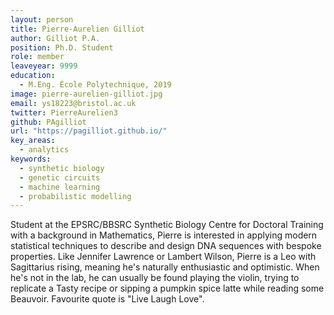 ```yaml
---
layout: person
title: Pierre-Aurelien Gilliot
author: Gilliot P.A.
position: Ph.D. Student
role: member
leaveyear: 9999
education:
  - M.Eng. École Polytechnique, 2019
image: pierre-aurelien-gilliot.jpg
email: ys18223@bristol.ac.uk
twitter: PierreAurelien3
github: PAgilliot
url: "https://pagilliot.github.io/"
key_areas:
  - analytics
keywords:
  - synthetic biology
  - genetic circuits
  - machine learning
  - probabilistic modelling
---
```

Student at the EPSRC/BBSRC Synthetic Biology Centre for Doctoral Training with a background in Mathematics, Pierre is interested in applying modern statistical techniques to describe and design DNA sequences with bespoke properties. Like Jennifer Lawrence or Lambert Wilson, Pierre is a Leo with Sagittarius rising, meaning he's naturally enthusiastic and optimistic. When he's not in the lab, he can usually be found playing the violin, trying to replicate a Tasty recipe or sipping a pumpkin spice latte while reading some Beauvoir. Favourite quote is "Live Laugh Love".